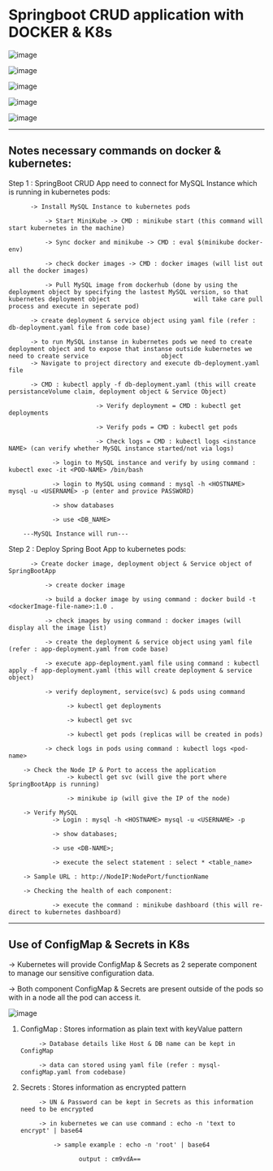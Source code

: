 # Springboot CRUD application with DOCKER & K8s

![image](https://user-images.githubusercontent.com/10458982/188603047-eb886bde-d71a-4555-8c90-97487564726e.png)

![image](https://user-images.githubusercontent.com/10458982/188603856-bbd0e471-f541-4cad-aa62-717832636624.png)

![image](https://user-images.githubusercontent.com/10458982/188604616-351892a6-d459-48bc-b9db-a8320c3d9401.png)

![image](https://user-images.githubusercontent.com/10458982/188604887-c69af3e9-5e0a-4e7e-ac91-4476d92896b7.png)

![image](https://user-images.githubusercontent.com/10458982/188605268-c519eb03-146d-4051-a31e-ed978c3fbf44.png)

----------------------------------------------------
Notes necessary commands on docker & kubernetes:
----------------------------------------------------

Step 1 : SpringBoot CRUD App need to connect for MySQL Instance which is running in kubernetes pods:

	      -> Install MySQL Instance to kubernetes pods
	      
              -> Start MiniKube -> CMD : minikube start (this command will start kubernetes in the machine)
	      
              -> Sync docker and minikube -> CMD : eval $(minikube docker-env)
	      
              -> check docker images -> CMD : docker images (will list out all the docker images)
	      
              -> Pull MySQL image from dockerhub (done by using the deployment object by specifying the lastest MySQL version, so that kubernetes deployment object                       will take care pull process and execute in seperate pod)
	      
	      -> create deployment & service object using yaml file (refer : db-deployment.yaml file from code base)
	      
	      -> to run MySQL instanse in kubernetes pods we need to create deployment object and to expose that instanse outside kubernetes we need to create service                    object
	      -> Navigate to project directory and execute db-deployment.yaml file 
	      
	      -> CMD : kubectl apply -f db-deployment.yaml (this will create persistanceVolume claim, deployment object & Service Object)
	      
							-> Verify deployment = CMD : kubectl get deployments
							
							-> Verify pods = CMD : kubectl get pods
							
							-> Check logs = CMD : kubectl logs <instance NAME> (can verify whether MySQL instance started/not via logs)
							
				-> login to MySQL instance and verify by using command : kubectl exec -it <POD-NAME> /bin/bash
				
				-> login to MySQL using command : mysql -h <HOSTNAME> mysql -u <USERNAME> -p (enter and provice PASSWORD)
				
				-> show databases
				
				-> use <DB_NAME>
				
        ---MySQL Instance will run---
        
Step 2 : Deploy Spring Boot App to kubernetes pods:

          -> Create docker image, deployment object & Service object of SpringBootApp
	  
		      -> create docker image
		      
		      -> build a docker image by using command : docker build -t <dockerImage-file-name>:1.0 .
		      
			  -> check images by using command : docker images (will display all the image list)
			  
			  -> create the deployment & service object using yaml file (refer : app-deployment.yaml from code base)
			  
			  -> execute app-deployment.yaml file using command : kubectl apply -f app-deployment.yaml (this will create deployment & service object)
			  
			  -> verify deployment, service(svc) & pods using command 
			  
					-> kubectl get deployments
					
					-> kubectl get svc
					
					-> kubectl get pods (replicas will be created in pods)
					
			  -> check logs in pods using command : kubectl logs <pod-name>
			  
		-> Check the Node IP & Port to access the application
					-> kubectl get svc (will give the port where SpringBootApp is running)
					
					-> minikube ip (will give the IP of the node)
					
		-> Verify MySQL
				-> Login : mysql -h <HOSTNAME> mysql -u <USERNAME> -p
				
				-> show databases;
				
				-> use <DB-NAME>;
				
				-> execute the select statement : select * <table_name>
				
		-> Sample URL : http://NodeIP:NodePort/functionName
		
		-> Checking the health of each component:
		
				-> execute the command : minikube dashboard (this will re-direct to kubernetes dashboard)
				
----------------------------------------------------
Use of ConfigMap & Secrets in K8s
----------------------------------------------------

-> Kubernetes will provide ConfigMap & Secrets as 2 seperate component to manage our sensitive configuration data.

-> Both component ConfigMap & Secrets are present outside of the pods so with in a node all the pod can access it.

![image](https://user-images.githubusercontent.com/10458982/200140238-a43c42cb-9581-4cf3-b497-738e0cbbcf8f.png)

1. ConfigMap : Stores information as plain text with keyValue pattern

			-> Database details like Host & DB name can be kept in ConfigMap
			
			-> data can stored using yaml file (refer : mysql-configMap.yaml from codebase)
			
					     
2. Secrets : Stores information as encrypted pattern 

			-> UN & Password can be kept in Secrets as this information need to be encrypted
			
			-> in kubernetes we can use command : echo -n 'text to encrypt' | base64
			
				-> sample example : echo -n 'root' | base64 
				
					   output : cm9vdA==





